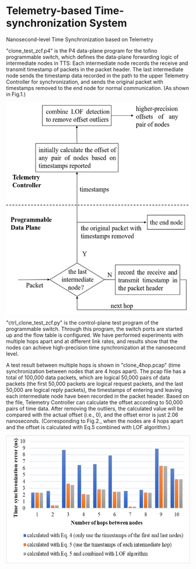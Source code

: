 # Telemetry-based Time-synchronization System
Nanosecond-level Time Synchronization based on Telemetry

"clone_test_zcf.p4" is the P4 data-plane program for the tofino programmable switch, which defines the data-plane forwarding logic of intermediate nodes in TTS: Each intermediate node records the receive and transmit timestamp of packets in the packet header. The last intermediate node sends the timestamp data recorded in the path to the upper Telemetry Controller for synchronization, and sends the original packet with timestamps removed to the end node for normal communication. (As shown in Fig.1.)

<div  align="center">
<img src="/images/figure5.png" height = "580" align=center>
</div>

"ctrl_clone_test_zcf.py" is the control-plane test program of the programmable switch. Through this program, the switch ports are started up and the flow table is configured. We have performed experiments with multiple hops apart and at different link rates, and results show that the nodes can achieve high-precision time synchronization at the nanosecond level.

A test result between multiple hops is shown in "clone_4hop.pcap" (time synchronization between nodes that are 4 hops apart). The pcap file has a total of 100,000 data packets, which are logical 50,000 pairs of data packets (the first 50,000 packets are logical request packets, and the last 50,000 are logical reply packets), the timestamps of entering and leaving each intermediate node have been recorded in the packet header. Based on the file, Telemetry Controller can calculate the offset according to 50,000 pairs of time data. After removing the outliers, the calculated value will be compared with the actual offset (i.e., 0), and the offset error is just 2.06 nanoseconds. (Corresponding to Fig.2., when the nodes are 4 hops apart and the offset is calculated with Eq.5 combined with LOF algorithm.)

<div  align="center">
<img src="/images/figure9.png" height = "350" align=center>
</div>
